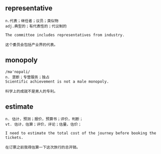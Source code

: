 ## representative
```
n.代表；继任者；议员；类似物
adj.典型的；有代表性的；代议制的

The committee includes representatives from industry.

这个委员会包括产业界的代表。
```
## monopoly
```
/mə'nɒpəli/
n. 垄断；专营服务；独占
Scientific achievement is not a male monopoly.

科学上的成就不是男人的专利。
```
## estimate
```
n. 估计，预测；报价，预算书；评价，判断；
vt. 估计，估算；评价，评论；估量，估价；

I need to estimate the total cost of the journey before booking the tickets.

在订票之前我得估算一下这次旅行的总开销。
```